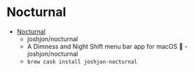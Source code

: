 # Nocturnal
- [Nocturnal](https://github.com/joshjon/nocturnal)
  -  joshjon/nocturnal
  - A Dimness and Night Shift menu bar app for macOS 🌙 - joshjon/nocturnal
  - `brew cask install joshjon-nocturnal`
